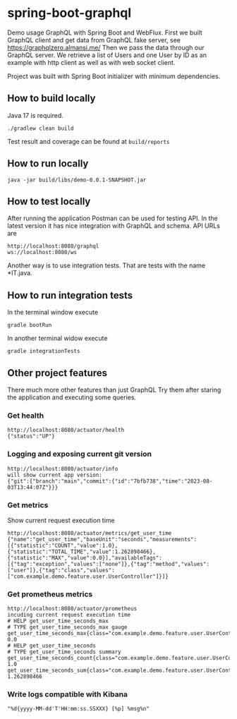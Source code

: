 # spring-boot-graphql

Demo usage GraphQL with Spring Boot and WebFlux.
First we built GraphQL client and get data from GraphQL fake server,
see https://graphqlzero.almansi.me/
Then we pass the data through our GraphQL server.
We retrieve a list of Users and one User by ID as an example
with http client as well as with web socket client.

Project was built with Spring Boot initializer with minimum dependencies.

## How to build locally

Java 17 is required.

```
./gradlew clean build
```

Test result and coverage can be found at `build/reports`

## How to run locally

```
java -jar build/libs/demo-0.0.1-SNAPSHOT.jar
```

## How to test locally

After running the application Postman can be used for testing API.
In the latest version it has nice integration with GraphQL and schema.
API URLs are
```
http://localhost:8080/graphql
ws://localhost:8080/ws
```

Another way is to use integration tests. That are tests with the name *IT.java.

## How to run integration tests

In the terminal window execute
```
gradle bootRun
```
In another terminal widow execute
```
gradle integrationTests
```

## Other project features

There much more other features than just GraphQL
Try them after staring the application and executing some queries.

### Get health
```
http://localhost:8080/actuator/health
{"status":"UP"}
```
### Logging and exposing current git version
```
http://localhost:8080/actuator/info
will show current app version:
{"git":{"branch":"main","commit":{"id":"7bfb738","time":"2023-08-03T13:44:07Z"}}}
```

### Get metrics
Show current request execution time
```
http://localhost:8080/actuator/metrics/get_user_time
{"name":"get_user_time","baseUnit":"seconds","measurements":[{"statistic":"COUNT","value":1.0},{"statistic":"TOTAL_TIME","value":1.262898466},{"statistic":"MAX","value":0.0}],"availableTags":[{"tag":"exception","values":["none"]},{"tag":"method","values":["user"]},{"tag":"class","values":["com.example.demo.feature.user.UserController"]}]}
```
### Get prometheus metrics
```
http://localhost:8080/actuator/prometheus
incuding current request execution time
# HELP get_user_time_seconds_max  
# TYPE get_user_time_seconds_max gauge
get_user_time_seconds_max{class="com.example.demo.feature.user.UserController",exception="none",method="user",} 0.0
# HELP get_user_time_seconds  
# TYPE get_user_time_seconds summary
get_user_time_seconds_count{class="com.example.demo.feature.user.UserController",exception="none",method="user",} 1.0
get_user_time_seconds_sum{class="com.example.demo.feature.user.UserController",exception="none",method="user",} 1.262898466
```
### Write logs compatible with Kibana
```
"%d{yyyy-MM-dd'T'HH:mm:ss.SSXXX} [%p] %msg%n"
```




